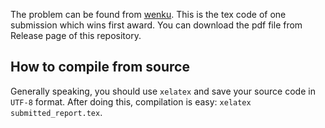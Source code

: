 The problem can be found from [wenku](https://wenku.baidu.com/view/2874d841580102020740be1e650e52ea5418ce4a.html).
This is the tex code of one submission which wins first award.
You can download the pdf file from Release page of this repository.

## How to compile from source
Generally speaking, you should use `xelatex` and save your source code in `UTF-8` format.
After doing this, compilation is easy: `xelatex submitted_report.tex`.
